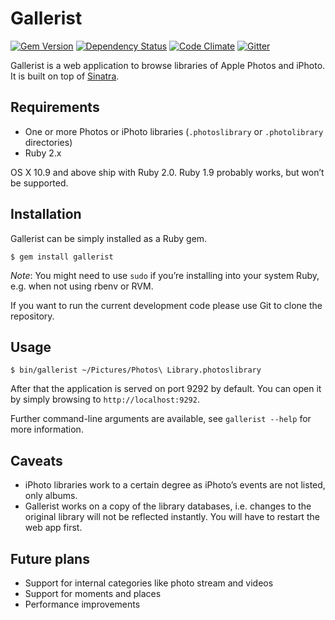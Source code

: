 Gallerist
=========

[![Gem Version](https://badge.fury.io/rb/gallerist.svg)](http://badge.fury.io/rb/gallerist)
[![Dependency Status](https://gemnasium.com/koraktor/gallerist.svg)](https://gemnasium.com/koraktor/gallerist)
[![Code Climate](https://codeclimate.com/github/koraktor/gallerist/badges/gpa.svg)](https://codeclimate.com/github/koraktor/gallerist)
[![Gitter](https://img.shields.io/badge/Gitter-join%20chat-brightgreen.svg)](https://gitter.im/koraktor/gallerist)

Gallerist is a web application to browse libraries of Apple Photos and iPhoto.
It is built on top of [Sinatra][sinatra].

## Requirements

 * One or more Photos or iPhoto libraries (`.photoslibrary` or `.photolibrary`
   directories)
 * Ruby 2.x

OS X 10.9 and above ship with Ruby 2.0. Ruby 1.9 probably works, but won’t be
supported.

## Installation

Gallerist can be simply installed as a Ruby gem.

```shell
$ gem install gallerist
```

*Note*: You might need to use `sudo` if you’re installing into your system
Ruby, e.g. when not using rbenv or RVM.

If you want to run the current development code please use Git to clone the
repository.

## Usage

```shell
$ bin/gallerist ~/Pictures/Photos\ Library.photoslibrary
```

After that the application is served on port 9292 by default. You can open it
by simply browsing to `http://localhost:9292`.

Further command-line arguments are available, see `gallerist --help` for more
information.

## Caveats

 * iPhoto libraries work to a certain degree as iPhoto’s events are not
   listed, only albums.
 * Gallerist works on a copy of the library databases, i.e. changes to the
   original library will not be reflected instantly. You will have to restart
   the web app first.

## Future plans

 * Support for internal categories like photo stream and videos
 * Support for moments and places
 * Performance improvements

 [brew]: http://brew.sh
 [sinatra]: http://www.sinatrarb.com
